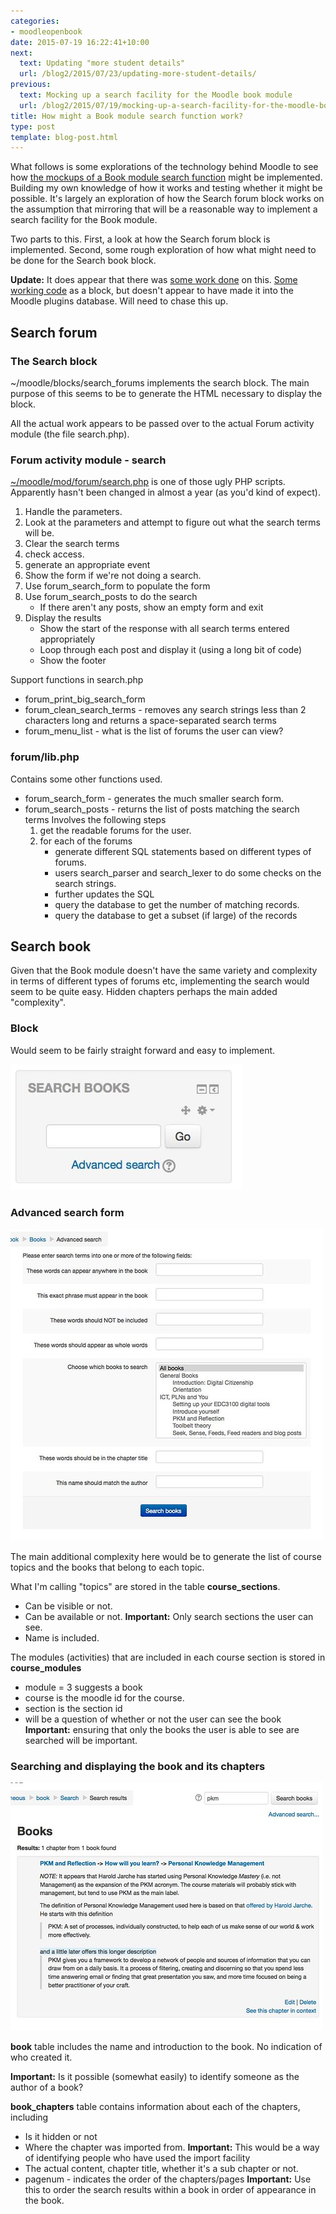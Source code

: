 ```yaml
---
categories:
- moodleopenbook
date: 2015-07-19 16:22:41+10:00
next:
  text: Updating "more student details"
  url: /blog2/2015/07/23/updating-more-student-details/
previous:
  text: Mocking up a search facility for the Moodle book module
  url: /blog2/2015/07/19/mocking-up-a-search-facility-for-the-moodle-book-module/
title: How might a Book module search function work?
type: post
template: blog-post.html
---
```

What follows is some explorations of the technology behind Moodle to see how [the mockups of a Book module search function](/blog2/2015/07/19/mocking-up-a-search-facility-for-the-moodle-book-module/) might be implemented. Building my own knowledge of how it works and testing whether it might be possible. It's largely an exploration of how the Search forum block works on the assumption that mirroring that will be a reasonable way to implement a search facility for the Book module.

Two parts to this. First, a look at how the Search forum block is implemented. Second, some rough exploration of how what might need to be done for the Search book block.

**Update:** It does appear that there was [some work done](https://moodle.org/mod/forum/discuss.php?d=130569) on this. [Some working code](https://github.com/stronk7/moodle-block_search_books) as a block, but doesn't appear to have made it into the Moodle plugins database. Will need to chase this up.

## Search forum

### The Search block

~/moodle/blocks/search\_forums implements the search block. The main purpose of this seems to be to generate the HTML necessary to display the block.

All the actual work appears to be passed over to the actual Forum activity module (the file search.php).

### Forum activity module - search

[~/moodle/mod/forum/search.php](https://github.com/djplaner/moodle/blob/master/mod/forum/search.php) is one of those ugly PHP scripts. Apparently hasn't been changed in almost a year (as you'd kind of expect).

1. Handle the parameters.
2. Look at the parameters and attempt to figure out what the search terms will be.
3. Clear the search terms
4. check access.
5. generate an appropriate event
6. Show the form if we're not doing a search.
7. Use forum\_search\_form to populate the form
8. Use forum\_search\_posts to do the search
    - If there aren't any posts, show an empty form and exit
9. Display the results
    - Show the start of the response with all search terms entered appropriately
    - Loop through each post and display it (using a long bit of code)
    - Show the footer

Support functions in search.php

- forum\_print\_big\_search\_form
- forum\_clean\_search\_terms - removes any search strings less than 2 characters long and returns a space-separated search terms
- forum\_menu\_list - what is the list of forums the user can view?

### forum/lib.php

Contains some other functions used.

- forum\_search\_form - generates the much smaller search form.
- forum\_search\_posts - returns the list of posts matching the search terms Involves the following steps
    1. get the readable forums for the user.
    2. for each of the forums
        - generate different SQL statements based on different types of forums.
        - users search\_parser and search\_lexer to do some checks on the search strings.
        - further updates the SQL
        - query the database to get the number of matching records.
        - query the database to get a subset (if large) of the records

## Search book

Given that the Book module doesn't have the same variety and complexity in terms of different types of forums etc, implementing the search would seem to be quite easy. Hidden chapters perhaps the main added "complexity".

### Block

Would seem to be fairly straight forward and easy to implement.

[![001_SearchBooks](images/19196124183_54971e07a7_o.jpg)](https://www.flickr.com/photos/david_jones/19196124183/in/dateposted-public/ "001_SearchBooks")

### Advanced search form

[![003_searchShowingBooks.tiff](images/19791024836_c51305ddbb.jpg)](https://www.flickr.com/photos/david_jones/19791024836/in/dateposted-public/ "003_searchShowingBooks.tiff")

The main additional complexity here would be to generate the list of course topics and the books that belong to each topic.

What I'm calling "topics" are stored in the table **course\_sections**.

- Can be visible or not.
- Can be available or not. **Important:** Only search sections the user can see.
- Name is included.

The modules (activities) that are included in each course section is stored in **course\_modules**

- module = 3 suggests a book
- course is the moodle id for the course.
- section is the section id
- will be a question of whether or not the user can see the book **Important:** ensuring that only the books the user is able to see are searched will be important.

### Searching and displaying the book and its chapters

[![004_results](images/19195121204_5d57647079.jpg)](https://www.flickr.com/photos/david_jones/19195121204/in/dateposted-public/ "004_results")

**book** table includes the name and introduction to the book. No indication of who created it.

**Important:** Is it possible (somewhat easily) to identify someone as the author of a book?

**book\_chapters** table contains information about each of the chapters, including

- Is it hidden or not
- Where the chapter was imported from. **Important:** This would be a way of identifying people who have used the import facility
- The actual content, chapter title, whether it's a sub chapter or not.
- pagenum - indicates the order of the chapters/pages **Important:** Use this to order the search results within a book in order of appearance in the book.